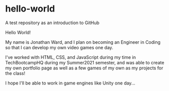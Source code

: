 # hello-world
A test repository as an introduction to GitHub

Hello World!

My name is Jonathan Ward, and I plan on becoming an Engineer in Coding
so that I can develop my own video games one day. 

I've worked with HTML, CSS, and JavaScript during my time in TechBootcampHQ 
during my Summer2021 semester, and was able to create my own portfolio page as
well as a few games of my own as my projects for the class!

I hope I'll be able to work in game engines like Unity one day...
